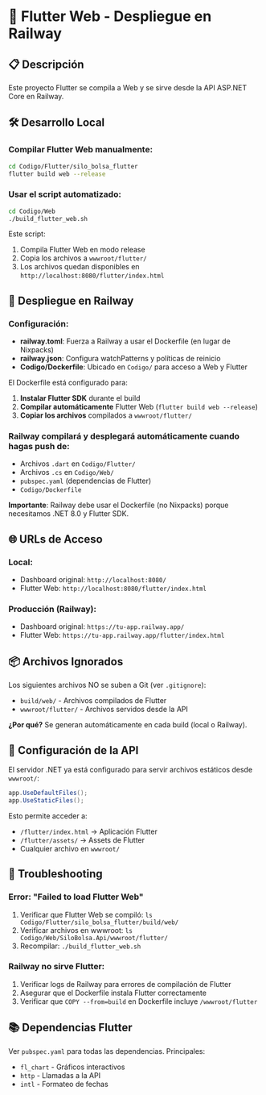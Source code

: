 # 🚀 Flutter Web - Despliegue en Railway

## 📋 Descripción
Este proyecto Flutter se compila a Web y se sirve desde la API ASP.NET Core en Railway.

## 🛠️ Desarrollo Local

### Compilar Flutter Web manualmente:
```bash
cd Codigo/Flutter/silo_bolsa_flutter
flutter build web --release
```

### Usar el script automatizado:
```bash
cd Codigo/Web
./build_flutter_web.sh
```

Este script:
1. Compila Flutter Web en modo release
2. Copia los archivos a `wwwroot/flutter/`
3. Los archivos quedan disponibles en `http://localhost:8080/flutter/index.html`

## 🚢 Despliegue en Railway

### Configuración:
- **railway.toml**: Fuerza a Railway a usar el Dockerfile (en lugar de Nixpacks)
- **railway.json**: Configura watchPatterns y políticas de reinicio
- **Codigo/Dockerfile**: Ubicado en `Codigo/` para acceso a Web y Flutter

El Dockerfile está configurado para:
1. **Instalar Flutter SDK** durante el build
2. **Compilar automáticamente** Flutter Web (`flutter build web --release`)
3. **Copiar los archivos** compilados a `wwwroot/flutter/`

### Railway compilará y desplegará automáticamente cuando hagas push de:
- Archivos `.dart` en `Codigo/Flutter/`
- Archivos `.cs` en `Codigo/Web/`
- `pubspec.yaml` (dependencias de Flutter)
- `Codigo/Dockerfile`

**Importante**: Railway debe usar el Dockerfile (no Nixpacks) porque necesitamos .NET 8.0 y Flutter SDK.

## 🌐 URLs de Acceso

### Local:
- Dashboard original: `http://localhost:8080/`
- Flutter Web: `http://localhost:8080/flutter/index.html`

### Producción (Railway):
- Dashboard original: `https://tu-app.railway.app/`
- Flutter Web: `https://tu-app.railway.app/flutter/index.html`

## 📦 Archivos Ignorados

Los siguientes archivos NO se suben a Git (ver `.gitignore`):
- `build/web/` - Archivos compilados de Flutter
- `wwwroot/flutter/` - Archivos servidos desde la API

**¿Por qué?** Se generan automáticamente en cada build (local o Railway).

## 🔧 Configuración de la API

El servidor .NET ya está configurado para servir archivos estáticos desde `wwwroot/`:

```csharp
app.UseDefaultFiles();
app.UseStaticFiles();
```

Esto permite acceder a:
- `/flutter/index.html` → Aplicación Flutter
- `/flutter/assets/` → Assets de Flutter
- Cualquier archivo en `wwwroot/`

## 🐛 Troubleshooting

### Error: "Failed to load Flutter Web"
1. Verificar que Flutter Web se compiló: `ls Codigo/Flutter/silo_bolsa_flutter/build/web/`
2. Verificar archivos en wwwroot: `ls Codigo/Web/SiloBolsa.Api/wwwroot/flutter/`
3. Recompilar: `./build_flutter_web.sh`

### Railway no sirve Flutter:
1. Verificar logs de Railway para errores de compilación de Flutter
2. Asegurar que el Dockerfile instala Flutter correctamente
3. Verificar que `COPY --from=build` en Dockerfile incluye `/wwwroot/flutter`

## 📚 Dependencias Flutter

Ver `pubspec.yaml` para todas las dependencias. Principales:
- `fl_chart` - Gráficos interactivos
- `http` - Llamadas a la API
- `intl` - Formateo de fechas
